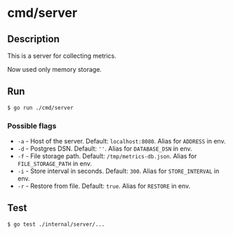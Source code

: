 # cmd/server

## Description

This is a server for collecting metrics. 

Now used only memory storage.

## Run

```bash
$ go run ./cmd/server
```

### Possible flags

- `-a` - Host of the server. Default: `localhost:8080`. Alias for `ADDRESS` in env.
- `-d` - Postgres DSN. Default: `''`. Alias for `DATABASE_DSN` in env.
- `-f` - File storage path. Default: `/tmp/metrics-db.json`. Alias for `FILE_STORAGE_PATH` in env.
- `-i` - Store interval in seconds. Default: `300`. Alias for `STORE_INTERVAL` in env.
- `-r` - Restore from file. Default: `true`. Alias for `RESTORE` in env.

## Test

```bash
$ go test ./internal/server/...
```